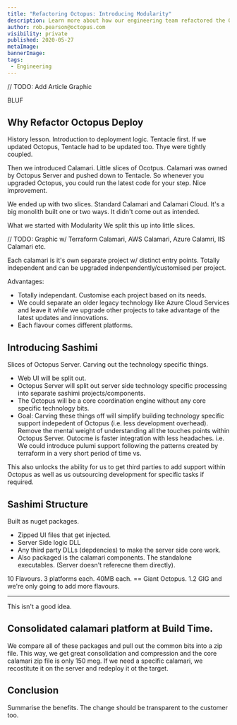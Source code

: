 ```yaml
---
title: "Refactoring Octopus: Introducing Modularity"
description: Learn more about how our engineering team refactored the Octopus code base to introduce modularity, reduce complexity and eat some sashimi.
author: rob.pearson@octopus.com
visibility: private
published: 2020-05-27
metaImage: 
bannerImage: 
tags:
 - Engineering
---
```


// TODO: Add Article Graphic

BLUF

## Why Refactor Octopus Deploy

History lesson. Introduction to deployment logic. Tentacle first. If we updated Octopus, Tentacle had to be updated too. Thye were tightly coupled.

Then we introduced Calamari. Little slices of Ocotpus. Calamari was owned by Octopus Server and pushed down to Tentacle. So whenever you upgraded Octopus, you could run the latest code for your step. Nice improvement.

We ended up with two slices. Standard Calamari and Calamari Cloud. It's a big monolith built one or two ways. It didn't come out as intended.

What we started with Modularity 
We split this up into little slices. 

// TODO: Graphic w/ Terraform Calamari, AWS Calamari, Azure Calamri, IIS Calamari etc.

Each calamari is it's own separate project w/ distinct entry points. Totally independent and can be upgraded indenpendently/customised per project.

Advantages:
- Totally independant. Customise each project based on its needs.
- We could separate an older legacy technology like Azure Cloud Services and leave it while we upgrade other projects to take advantage of the latest updates and innovations.
- Each flavour comes different platforms.

## Introducing Sashimi

Slices of Octopus Server. Carving out the technology specific things. 

- Web UI will be split out.
- Octopus Server will split out server side technology specific processing into separate sashimi projects/components.
- The Octopus will be a core coordination engine without any core specific technology bits.
- Goal: Carving these things off will simplify building technology specific support indepedent of Octopus (i.e. less development overhead). Remove the mental weight of understanding all the touches points within Octopus Server. Outocme is faster integration with less headaches. i.e. We could introduce pulumi support following the patterns created by terraform in a very short period of time vs. 

This also unlocks the ability for us to get third parties to add support within Octopus as well as us outsourcing development for specific tasks if required.

## Sashimi Structure

Built as nuget packages.
- Zipped UI files that get injected.
- Server Side logic DLL 
- Any third party DLLs (depdencies) to make the server side core work.
- Also packaged is the calamari components. The standalone executables. (Server doesn't referecne them directly).

10 Flavours. 3 platforms each. 40MB each. == Giant Octopus. 1.2 GIG and we're only going to add more flavours. 

---

This isn't a good idea. 

## Consolidated calamari platform at Build Time.

We compare all of these packages and pull out the common bits into a zip file. This way, we get great consolidation and compression and the core calamari zip file is only 150 meg. If we need a specific calamari, we recostitute it on the server and redeploy it ot the target.

## Conclusion

Summarise the benefits. The change should be transparent to the customer too.